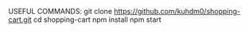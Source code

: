 USEFUL COMMANDS:
git clone https://github.com/kuhdm0/shopping-cart.git
cd shopping-cart
npm install
npm start
